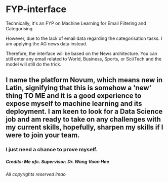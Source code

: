 # FYP-interface
<h>Technically, it's an FYP on Machine Learning for Email Filtering and Categorising</h>

<p>However, due to the lack of email data regarding the categorisation tasks. I am applying the AG news data instead.</p>
<p>Therefore, the interface will be based on the News architecture. You can still enter any email related to World, Business, Sports, or Sci/Tech and the model will still do the trick.</p>

<h2>I name the platform <heavy>Novum</heavy>, which means new in Latin, signifying that this is somehow a 'new' thing TO ME and it is a good experience to expose myself to machine learning and its deployment.
    I am keen to look for a Data Science job and am ready to take on any challenges with my current skills, hopefully, sharpen my skills if I were to join your team.</h2>

<h3>I just need a chance to prove myself.</h3>
<h5>Credits: Me ofc.  Supervisor: Dr. Wong Voon Hee</h5>
<h6>All copyrights reserved lmao</h6>
